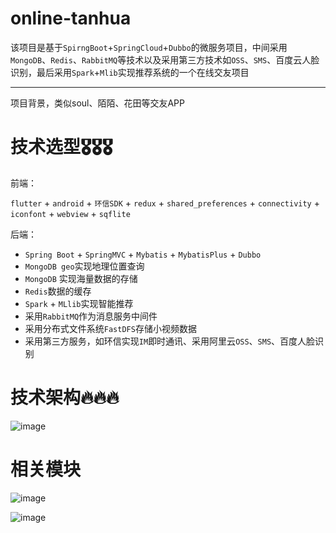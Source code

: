 # online-tanhua
该项目是基于`SpirngBoot`+`SpringCloud`+`Dubbo`的微服务项目，中间采用`MongoDB`、`Redis`、`RabbitMQ`等技术以及采用第三方技术如`OSS`、`SMS`、百度云人脸识别，最后采用`Spark`+`Mlib`实现推荐系统的一个在线交友项目
****
项目背景，类似soul、陌陌、花田等交友APP

# 技术选型🎖️🎖️🎖️
前端：

`flutter` + `android` + `环信SDK` + `redux` + `shared_preferences` + `connectivity` + `iconfont` + `webview` + `sqflite`

后端：
- `Spring Boot` + `SpringMVC` + `Mybatis` + `MybatisPlus` + `Dubbo`
- `MongoDB geo`实现地理位置查询
- `MongoDB` 实现海量数据的存储
- `Redis`数据的缓存
- `Spark` + `MLlib`实现智能推荐
- 采用`RabbitMQ`作为消息服务中间件
- 采用分布式文件系统`FastDFS`存储小视频数据
- 采用第三方服务，如环信实现`IM`即时通讯、采用阿里云`OSS`、`SMS`、百度人脸识别 

# 技术架构🔥🔥🔥
![image](https://user-images.githubusercontent.com/82208902/222907134-72faf99f-0b32-4a19-96f4-99c18cb298f7.png)

# 相关模块
![image](https://user-images.githubusercontent.com/82208902/222907206-a2fdebdb-fad0-4408-b35c-304fd2018dd7.png)

![image](https://user-images.githubusercontent.com/82208902/222907211-f265deea-cfb2-455f-9d36-7bdacea0271d.png)
